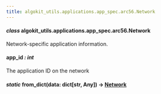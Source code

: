 ```yaml
---
title: algokit_utils.applications.app_spec.arc56.Network
---
```


#### _class_ algokit_utils.applications.app_spec.arc56.Network

Network-specific application information.

#### app_id _: int_

The application ID on the network

#### _static_ from_dict(data: dict[str, Any]) → [Network](#algokit_utils.applications.app_spec.arc56.Network)
